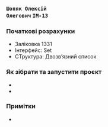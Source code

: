 ### <code>Шопяк Олексій Олегович</code> <code>ІМ-13</code>

### Початкові розрахунки
- Заліковка 1331
- Інтерфейс: Set
- СТруктура: Двозв’язний список

### Як зібрати та запустити проєкт
- 
-

### Примітки
-
